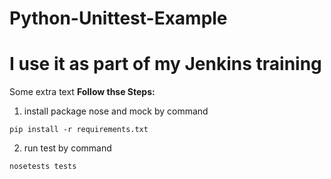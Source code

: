 # Python-Unittest-Example
# I use it as part of my Jenkins training

Some extra text
**Follow thse Steps:**

1. install package nose and mock by command
```
pip install -r requirements.txt
```
2. run test by command    
```
nosetests tests
```

